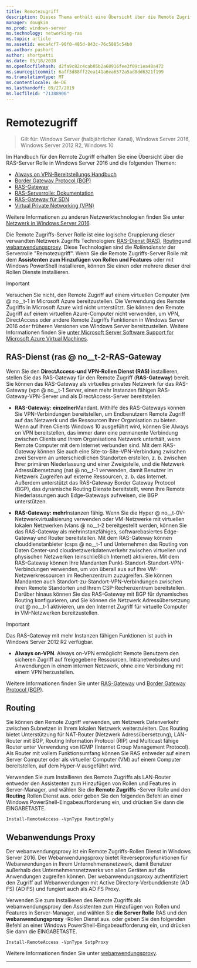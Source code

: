```yaml
---
title: Remotezugriff
description: Dieses Thema enthält eine Übersicht über die Remote Zugriffs-Server Rolle in Windows Server 2016.
manager: dougkim
ms.prod: windows-server
ms.technology: networking-ras
ms.topic: article
ms.assetid: eeca4cf7-90f0-485d-843c-76c5885c54b0
ms.author: pashort
author: shortpatti
ms.date: 05/18/2018
ms.openlocfilehash: d2fa9c82c4cab05b2a60916fee3f09c1ea48a472
ms.sourcegitcommit: 6aff3d88ff22ea141a6ea6572a5ad8dd6321f199
ms.translationtype: MT
ms.contentlocale: de-DE
ms.lasthandoff: 09/27/2019
ms.locfileid: "71388906"
---
```

# <a name="remote-access"></a>Remotezugriff

>Gilt für: Windows Server (halbjährlicher Kanal), Windows Server 2016, Windows Server 2012 R2, Windows 10

Im Handbuch für den Remote Zugriff erhalten Sie eine Übersicht über die RAS-Server Rolle in Windows Server 2016 und die folgenden Themen:

- [Always on VPN-Bereitstellungs Handbuch](vpn/always-on-vpn/deploy/always-on-vpn-deploy.md)
- [Border Gateway Protocol &#40;BGP&#41;](bgp/Border-Gateway-Protocol-BGP.md)
- [RAS-Gateway](ras-gateway/RAS-Gateway.md) 
- [RAS-Serverrolle: Dokumentation](ras/Remote-Access-Server-Role-Documentation.md)
- [RAS-Gateway für SDN](../../networking/sdn/technologies/network-function-virtualization/RAS-Gateway-for-SDN.md)
- [Virtual Private Networking (VPN)](vpn/vpn-top.md)
 
Weitere Informationen zu anderen Netzwerktechnologien finden Sie unter [Netzwerk in Windows Server 2016](https://docs.microsoft.com/windows-server/networking/networking).

Die Remote Zugriffs-Server Rolle ist eine logische Gruppierung dieser verwandten Netzwerk Zugriffs Technologien: [RAS-Dienst (RAS)](#bkmk_da), [Routing](#bkmk_rras)und [webanwendungsproxy](#bkmk_proxy). Diese Technologien sind die *Rollendienste* der Serverrolle "Remotezugriff". Wenn Sie die Remote Zugriffs-Server Rolle mit dem **Assistenten zum Hinzufügen von Rollen und Features** oder mit Windows PowerShell installieren, können Sie einen oder mehrere dieser drei Rollen Dienste installieren.

>[!IMPORTANT]
>Versuchen Sie nicht, den Remote Zugriff auf einem virtuellen Computer \(vm @ no__t-1 in Microsoft Azure bereitzustellen. Die Verwendung des Remote Zugriffs in Microsoft Azure wird nicht unterstützt. Sie können den Remote Zugriff auf einem virtuellen Azure-Computer nicht verwenden, um VPN, DirectAccess oder andere Remote Zugriffs Funktionen in Windows Server 2016 oder früheren Versionen von Windows Server bereitzustellen. Weitere Informationen finden Sie [unter Microsoft Server Software Support for Microsoft Azure Virtual Machines](https://support.microsoft.com/help/2721672/microsoft-server-software-support-for-microsoft-azure-virtual-machines).

## <a name="bkmk_da"></a>RAS-Dienst \(ras @ no__t-2-RAS-Gateway

Wenn Sie den **DirectAccess-und VPN-Rollen Dienst (RAS)** installieren, stellen Sie das RAS-Gateway für den Remote Zugriff \(**RAS-Gateway**\) bereit. Sie können das RAS-Gateway als virtuelles privates Netzwerk für das RAS-Gateway \(vpn @ no__t-1 Server, einen mehr Instanzen fähigen RAS-Gateway-VPN-Server und als DirectAccess-Server bereitstellen.

- **RAS-Gateway: einzelner**Mandant. Mithilfe des RAS-Gateways können Sie VPN-Verbindungen bereitstellen, um Endbenutzern Remote Zugriff auf das Netzwerk und die Ressourcen Ihrer Organisation zu bieten. Wenn auf Ihren Clients Windows 10 ausgeführt wird, können Sie Always on VPN bereitstellen, das immer dann eine permanente Verbindung zwischen Clients und Ihrem Organisations Netzwerk unterhält, wenn Remote Computer mit dem Internet verbunden sind. Mit dem RAS-Gateway können Sie auch eine Site-to-Site-VPN-Verbindung zwischen zwei Servern an unterschiedlichen Standorten erstellen, z. b. zwischen Ihrer primären Niederlassung und einer Zweigstelle, und die Netzwerk Adressübersetzung \(nat @ no__t-1 verwenden, damit Benutzer im Netzwerk Zugreifen auf externe Ressourcen, z. b. das Internet. Außerdem unterstützt das RAS-Gateway Border Gateway Protocol (BGP), das dynamische Routing Dienste bereitstellt, wenn Ihre Remote Niederlassungen auch Edge-Gateways aufweisen, die BGP unterstützen.

- **RAS-Gateway: mehr**Instanzen fähig. Wenn Sie die Hyper @ no__t-0V-Netzwerkvirtualisierung verwenden oder VM-Netzwerke mit virtuellen lokalen Netzwerken \(vlans @ no__t-2 bereitgestellt werden, können Sie das RAS-Gateway als mehrinstanzfähiges, softwarebasiertes Edge-Gateway und Router bereitstellen. Mit dem RAS-Gateway können clouddienstanbieter \(csps @ no__t-1 und Unternehmen das Routing von Daten Center-und cloudnetzwerkdatenverkehr zwischen virtuellen und physischen Netzwerken (einschließlich Internet) aktivieren. Mit dem RAS-Gateway können Ihre Mandanten Punkt-Standort-Standort-VPN-Verbindungen verwenden, um von überall aus auf Ihre VM-Netzwerkressourcen im Rechenzentrum zuzugreifen. Sie können Mandanten auch Standort-zu-Standort-VPN-Verbindungen zwischen ihren Remote Standorten und Ihrem CSP-Rechenzentrum bereitstellen. Darüber hinaus können Sie das RAS-Gateway mit BGP für dynamisches Routing konfigurieren, und Sie können die Netzwerk Adressübersetzung \(nat @ no__t-1 aktivieren, um den Internet Zugriff für virtuelle Computer in VM-Netzwerken bereitzustellen.

>[!IMPORTANT]
> Das RAS-Gateway mit mehr Instanzen fähigen Funktionen ist auch in Windows Server 2012 R2 verfügbar.

- **Always on-VPN**. Always on-VPN ermöglicht Remote Benutzern den sicheren Zugriff auf freigegebene Ressourcen, Intranetwebsites und Anwendungen in einem internen Netzwerk, ohne eine Verbindung mit einem VPN herzustellen. 

Weitere Informationen finden Sie unter [RAS-Gateway](ras-gateway/RAS-Gateway.md) und [Border Gateway Protocol (BGP)](bgp/Border-Gateway-Protocol-BGP.md).

## <a name="bkmk_rras"></a>Routing

Sie können den Remote Zugriff verwenden, um Netzwerk Datenverkehr zwischen Subnetzen in Ihrem lokalen Netzwerk weiterzuleiten. Das Routing bietet Unterstützung für NAT-Router (Netzwerk Adressübersetzung), LAN-Router mit BGP, Routing Information Protocol (RIP) und Multicast fähige Router unter Verwendung von IGMP (Internet Group Management Protocol). Als Router mit vollem Funktionsumfang können Sie RAS entweder auf einem Server Computer oder als virtueller Computer (VM) auf einem Computer bereitstellen, auf dem Hyper-V ausgeführt wird.

Verwenden Sie zum Installieren des Remote Zugriffs als LAN-Router entweder den Assistenten zum Hinzufügen von Rollen und Features in Server-Manager, und wählen Sie die **Remote Zugriffs** -Server Rolle und den **Routing** Rollen Dienst aus. oder geben Sie den folgenden Befehl an einer Windows PowerShell-Eingabeaufforderung ein, und drücken Sie dann die EINGABETASTE.

```  
Install-RemoteAccess -VpnType RoutingOnly
```  

## <a name="bkmk_proxy"></a>Webanwendungs Proxy

Der webanwendungsproxy ist ein Remote Zugriffs-Rollen Dienst in Windows Server 2016. Der Webanwendungsproxy bietet Reverseproxyfunktionen für Webanwendungen in Ihrem Unternehmensnetzwerk, damit Benutzer außerhalb des Unternehmensnetzwerks von allen Geräten auf die Anwendungen zugreifen können. Der webanwendungsproxy authentifiziert den Zugriff auf Webanwendungen mit Active Directory-Verbunddienste (AD FS) (AD FS) und fungiert auch als AD FS Proxy.

Verwenden Sie zum Installieren des Remote Zugriffs als webanwendungsproxy den Assistenten zum Hinzufügen von Rollen und Features in Server-Manager, und wählen Sie **die Server Rolle** RAS und den **webanwendungsproxy** -Rollen Dienst aus. oder geben Sie den folgenden Befehl an einer Windows PowerShell-Eingabeaufforderung ein, und drücken Sie dann die EINGABETASTE.  

```  
Install-RemoteAccess -VpnType SstpProxy  
```  

Weitere Informationen finden Sie unter [webanwendungsproxy](https://technet.microsoft.com/windows-server-docs/identity/web-application-proxy/web-application-proxy-windows-server).


---